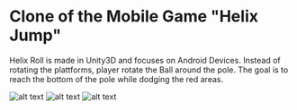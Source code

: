 # Clone of the Mobile Game "Helix Jump"

Helix Roll is made in Unity3D and focuses on Android Devices.
Instead of rotating the plattforms, player rotate the Ball around the pole. The goal is to reach the bottom of the pole while dodging the red areas.


![alt text](https://github.com/Robin-Assmann/HelixRoll/blob/master/wiki/3.PNG)
![alt text](https://github.com/Robin-Assmann/HelixRoll/blob/master/wiki/16.PNG)
![alt text](https://github.com/Robin-Assmann/HelixRoll/blob/master/wiki/9.PNG)
